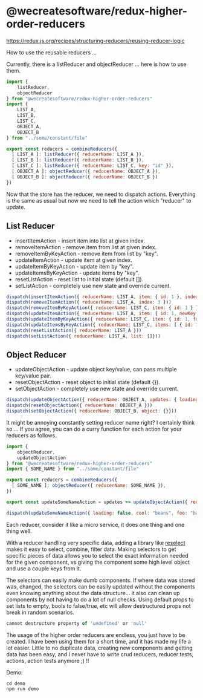 # @wecreatesoftware/redux-higher-order-reducers
https://redux.js.org/recipes/structuring-reducers/reusing-reducer-logic

How to use the reusable reducers ...

Currently, there is a listReducer and objectReducer ... here is how to use them.

```javascript
import { 
    listReducer, 
    objectReducer 
} from "@wecreatesoftware/redux-higher-order-reducers"
import { 
    LIST_A, 
    LIST_B, 
    LIST_C, 
    OBJECT_A, 
    OBJECT_B 
} from "../some/constant/file"

export const reducers = combineReducers({
  [ LIST_A ]: listReducer({ reducerName: LIST_A }),
  [ LIST_B ]: listReducer({ reducerName: LIST_B }),
  [ LIST_C ]: listReducer({ reducerName: LIST_C, key: "id" }),
  [ OBJECT_A ]: objectReducer({ reducerName: OBJECT_A }),
  [ OBJECT_B ]: objectReducer({ reducerName: OBJECT_B })
})
```

Now that the store has the reducer, we need to dispatch actions.  Everything is the same as usual but now we need to tell the action which "reducer" to update.

## List Reducer
* insertItemAction - insert item into list at given index.
* removeItemAction - remove item from list at given index.
* removeItemByKeyAction - remove item from list by "key".
* updateItemAction - update item at given index.
* updateItemByKeyAction - update item by "key".
* updateItemsByKeyAction - update items by "key".
* resetListAction - reset list to initial state (default []).
* setListAction - completely use new state and override current.


```javascript
dispatch(insertItemAction({ reducerName: LIST_A, item: { id: 1 }, index: 3 }))
dispatch(removeItemAction({ reducerName: LIST_A, index: 3 }))
dispatch(removeItemByKeyAction({ reducerName: LIST_C, item: { id: 1 } }))
dispatch(updateItemAction({ reducerName: LIST_A, item: { id: 1, newKey: "newValue" }, index: 3 }))
dispatch(updateItemByKeyAction({ reducerName: LIST_C, item: { id: 1, foo: "bar" } }))
dispatch(updateItemsByKeyAction({ reducerName: LIST_C, items: [ { id: 1, foo: "bar" }, { id: 2, cool: "beans" } ] }))
dispatch(resetListAction({ reducerName: LIST_A }))
dispatch(setListAction({ reducerName: LIST_A, list: []}))
```

## Object Reducer
* updateObjectAction - update object key/value, can pass multiple key/value pair.
* resetObjectAction - reset object to initial state (default {}).
* setObjectAction - completely use new state and override current.
    
```javascript
dispatch(updateObjectAction({ reducerName: OBJECT_A, updates: { loading: true } }))
dispatch(resetObjectAction({ reducerName: OBJECT_A }))
dispatch(setObjectAction({ reducerName: OBJECT_B, object: {}}))
```

It might be annoying constantly setting reducer name right?  I certainly think so ...
If you agree, you can do a curry function for each action for your reducers as follows.

```javascript
import { 
    objectReducer, 
    updateObjectAction 
} from "@wecreatesoftware/redux-higher-order-reducers"
import { SOME_NAME } from "../some/constant/file"

export const reducers = combineReducers({
  [ SOME_NAME ]: objectReducer({ reducerName: SOME_NAME }),
})

export const updateSomeNameAction = updates => updateObjectAction({ reducerName: SOME_NAME, updates })

dispatch(updateSomeNameAction({ loading: false, cool: "beans", foo: "bar" }))
```

Each reducer, consider it like a micro service, it does one thing and one thing well.


With a reducer handling very specific data, adding a library like [reselect](https://www.npmjs.com/package/reselect) makes it easy to select, combine, filter data.
Making selectors to get specific pieces of data allows you to select the exact information needed for the given component, vs giving the component some high level object and use a couple keys from it.

The selectors can easily make dumb components.  If where data was stored was, changed, the selectors can be easily updated without the components even knowing anything about the data structure... it also can clean up components by not having to do a lot of null checks.  Using default props to set lists to empty, bools to false/true, etc will allow destructured props not break in random scenarios.

```javascript
cannot destructure property of 'undefined' or 'null'
```

The usage of the higher order reducers are endless, you just have to be created.  I have been using them for a short time, and it has made my life a lot easier.  Little to no duplicate data, creating new components and getting data has been easy, and I never have to write crud reducers, reducer tests, actions, action tests anymore ;) !!

Demo: 
```
cd demo
npm run demo
```
